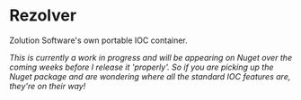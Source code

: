 Rezolver
========

Zolution Software's own portable IOC container.

*This is currently a work in progress and will be appearing on Nuget over the coming weeks before I release it 'properly'.  So 
if you are picking up the Nuget package and are wondering where all the standard IOC features are, they're on their way!*
